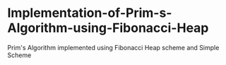 # Implementation-of-Prim-s-Algorithm-using-Fibonacci-Heap
Prim's Algorithm implemented using Fibonacci Heap scheme and Simple Scheme
